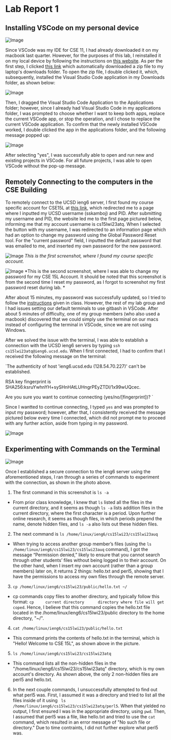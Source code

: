 # Lab Report 1

## Installing VSCode on my personal device

![Image](images/vscode_downloaded.png)

  Since VSCode was my IDE for CSE 11, I had already downloaded it on my macbook last quarter. However, for the purposes of this lab, I reinstalled it on my local device by following the instructions on [this website]( https://code.visualstudio.com/docs/setup/mac ). As per the first step, I clicked [this link]( https://go.microsoft.com/fwlink/?LinkID=534106 ) which automatically downloaded a zip file to my laptop's downloads folder. To open the zip file, I double clicked it, which, subsequently, installed the Visual Studio Code application in my Downloads folder, as shown below: 
  
![Image](images/VSCode_in_downloads_folder.png)

   Then, I dragged the Visual Studio Code Application to the Applications folder; however, since I already had Visual Studio Code in my applications folder, I was prompted to choose whether I want to keep both apps, replace the current VSCode app, or stop the operation, and I chose to replace the current VSCode application. To confirm that the newly installed VSCode worked, I double clicked the app in the applications folder, and the following message popped up: 

![Image]( images/ensure_VSCode_safe.png )

   After selecting "yes", I was successfully able to open and run new and existing projects in VSCode. For all future projects, I was able to open VSCode without the pop-up message. 

## Remotely Connecting to the computers in the CSE Building

  To remotely connect to the UCSD ieng6 server, I first found my course specific account for CSE15L at [this link]( https://sdacs.ucsd.edu/~icc/index.php ), which redirected me to a page where I inputted my UCSD username (sskamboj) and PID. After submitting my username and PID, the website led me to the first page pictured below, informing me that my account username is cs15lwi23atq. When I selected the button with my username, I was redirected to an information page which had an option to change my password using the Global Password Reset tool. For the "current password" field, I inputted the default password that was emailed to me, and inserted my own password for the new password.

![Image]( images/found_course_account.png )
*This is the first screenshot, where I found my course specific account.*

![Image]( images/change_password_tool.png )
*This is the second screenshot, where I was able to change my password for my CSE 15L Account. It should be noted that this screenshot is from the second time I reset my password, as I forgot to screenshot my first password reset during lab. *
  
  After about 15 minutes, my password was successfully updated, so I tried to follow the [instructions]( https://ucsd-cse15l-w23.github.io/week/week1/#week-1-lab-report ) given in class. However, the rest of my lab group and I had issues setting our default terminals to use gitbash in VSCode. After about 5 minutes of difficulty, one of my group members (who also used a macbook) discovered that we could simply use the terminal on our macs instead of configuring the terminal in VSCode, since we are not using Windows. 
  
  After we solved the issue with the terminal, I was able to establish a connection with the UCSD ieng6 servers by typing `ssh cs15lwi23atq@ieng6.ucsd.edu`. When I first connected, I had to confirm that I received the following message on the terminal:
  
  `The authenticity of host 'ieng6.ucsd.edu (128.54.70.227)' can't be established.
  
   RSA key fingerprint is SHA256:ksruYwhnYH+sySHnHAtLUHngrPEyZTDl/1x99wUQcec.
   
   Are you sure you want to continue connecting (yes/no/[fingerprint])? `
  
  Since I wantted to continue connecting, I typed `yes` and was prompted to input my password; however, after that, I consistently received the message pictured below every time I connected, which did not prompt me to proceed with any further action, aside from typing in my password. 
  
![Image](images/terminal.png)

## Experimenting with Commands on the Terminal

![Image](images/running_commands.png)

Once I established a secure connection to the ieng6 server using the aforementioned steps, I ran through a series of commands to experiment with the connection, as shown in the photo above. 
1. The first command in this screenshot is `ls -a`
* From prior class knowledge, I knew that `ls` listed all the files in the current directory, and it seems as though `ls -a` lists addition files in the current directory, where the first character is a period. Upon further online research, it seems as though files, in which periods prepend the name, denote hidden files, and `ls -a` also lists out these hidden files. 

2. The next command is `ls /home/linux/ieng6/cs15lwi23/cs15lwi23auq`
* When trying to access another group member’s files (using the `ls /home/linux/ieng6/cs15lwi23/cs15lwi23auq` command), I got the message “Permission denied,” likely to ensure that you cannot search through other students’ files without being logged in to their account. On the other hand, when I insert my own account (rather than a group members) later on, it returns 2 things: hello.txt and perl5, showing that I have the permissions to access my own files through the remote server.

3. `cp /home/linux/ieng6/cs15lwi23/public/hello.txt ~/`
* cp commands copy files to another directory, and typically follow this format: `cp     current directory      directory where file will get coped`. Hence, I believe that this command copies the hello.txt file located in the /home/linux/ieng6/cs15lwi23/public directory to the home directory, "~/". 

4. `cat /home/linux/ieng6/cs15lwi23/public/hello.txt`
* This command prints the contents of hello.txt in the terminal, which is "Hello! Welcome to CSE 15L", as shown above in the picture.

5. `ls /home/linux/ieng6/cs15lwi23/cs15lwi23atq`
* This command lists all the non-hidden files in the "/home/linux/ieng6/cs15lwi23/cs15lwi23atq" directory, which is my own account's directory. As shown above, the only 2 non-hidden files are perl5 and hello.txt. 

6. In the next couple commands, I unsuccessfully attempted to find out what perl5 was. First, I assumed it was a directory and tried to list all the files inside of it using ` ls /home/linux/ieng6/cs15lwi23/cs15lwi23atq/perl5`. When that yielded no output, I first ensured I was in the appropriate directory, using `pwd`. Then, I assumed 
that perl5 was a file, like hello.txt and tried to use the `cat` command, which resulted in an error message of "No such file or directory." Due to time contraints, I did not further explore what perl5 was. 
